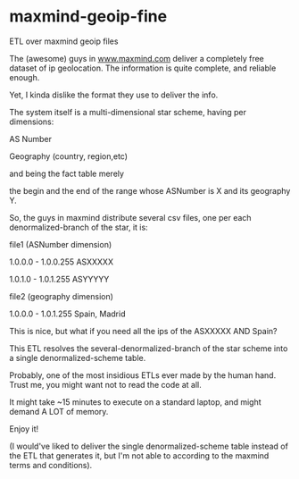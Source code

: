 # maxmind-geoip-fine
ETL over maxmind geoip files

The (awesome) guys in www.maxmind.com deliver a completely free dataset of ip geolocation. 
The information is quite complete, and reliable enough.

Yet, I kinda dislike the format they use to deliver the info.

The system itself is a multi-dimensional star scheme, having per dimensions:

   AS Number
  
   Geography (country, region,etc)
  
and being the fact table merely 

   the begin and the end of the range whose ASNumber is X and its geography Y.
  
  
So, the guys in maxmind distribute several csv files, one per each denormalized-branch of the star, it is:

file1 (ASNumber dimension)

1.0.0.0 - 1.0.0.255 ASXXXXX

1.0.1.0 - 1.0.1.255 ASYYYYY


file2 (geography dimension)

1.0.0.0 - 1.0.1.255 Spain, Madrid


This is nice, but what if you need all the ips of the ASXXXXX AND Spain?

This ETL resolves the several-denormalized-branch of the star scheme into a single denormalized-scheme table.

Probably, one of the most insidious ETLs ever made by the human hand. Trust me, you might want not to read the code at all.

It might take ~15 minutes to execute on a standard laptop, and might demand A LOT of memory.


Enjoy it!

(I would've liked to deliver the single denormalized-scheme table instead of the ETL that generates it, but I'm not able to according to the maxmind terms and conditions).

